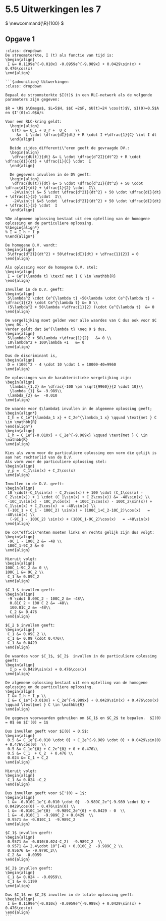 # 5.5 Uitwerkingen les 7

$
\newcommand{\R}{100}
$

## Opgave 1

````{admonition} Antwoord
:class: dropdown
De stroomsterkte, I (t) als functie van tijd is:
\begin{align}
 I &= 0.1199e^{-0.010x} -0.0959e^{-9.989x} + 0.0429\sin(x) + 0.476\cos(x)
\end{align}

```{admonition} Uitwerkingen
:class: dropdown

Bepaal de stroomsterkte $I(t)$ in een RLC-netwerk als de volgende parameters zijn gegeven:

$R = \R$ $\Omega$, $L=5$H, $$C =2$F, $U(t)=24 \cos(t)$V, $I(0)=0.5$A en $I'(0)=1.0$A/s

Voor een RLC-kring geldt:
  \begin{align}
   U(t) &= U_L + U_r +  U_c    \\
     &=  L \cdot \dfrac{dI}{dt} + R \cdot I +\dfrac{1}{C} \int I dt
  \end{align}

  Beide zijdes differenti\"eren geeft de gevraagde DV.:
  \begin{align}
   \dfrac{dU(t)}{dt} &= L \cdot \dfrac{d^2I}{dt^2} + R \cdot \dfrac{dI}{dt} + \dfrac{1}{C} \cdot  I
  \end{align}

  De gegevens invullen in de DV geeft:
  \begin{align}
   \dfrac{dU(t)}{dt} &= 5 \cdot \dfrac{d^2I}{dt^2} + 50 \cdot \dfrac{dI}{dt} + \dfrac{1}{2} \cdot  I\\
   -24\sin(t) &= 5 \cdot \dfrac{d^2I}{dt^2} + 50 \cdot \dfrac{dI}{dt} + \dfrac{1}{2} \cdot  I\\
   -24\sin(t) &=5 \cdot  \dfrac{d^2I}{dt^2} + 50 \cdot \dfrac{dI}{dt} + \dfrac{1}{2} \cdot  I
  \end{align}

%De algemene oplossing bestaat uit een optelling van de homogene oplossing en de particuliere oplossing.
%\begin{align*}
% I = I_h + I_p
%\end{align*}

De homogene D.V. wordt:
\begin{align}
 5\dfrac{d^2I}{dt^2} + 50\dfrac{dI}{dt} + \dfrac{1}{2}I = 0
\end{align}

Als oplossing voor de homogene D.V. stel:
\begin{align}
 I = Ce^{\lambda t} \text{ met } C \in \mathbb{R}
\end{align}

Invullen in de D.V. geeft:
\begin{align}
 5\lambda^2 \cdot Ce^{\lambda t} +50\lambda \cdot Ce^{\lambda t} + \dfrac{1}{2} \cdot Ce^{\lambda t} &= 0 \\
 (5\lambda^2 + 50\lambda +\dfrac{1}{2} )\cdot Ce^{\lambda t}  &= 0
\end{align}

De vergelijking moet gelden voor alle waardes van C dus ook voor $C \neq 0$. \
Verder geldt dat $e^{\lambda t} \neq 0 $ dus,
\begin{align}
 5\lambda^2 + 50\lambda +\dfrac{1}{2}   &= 0 \\
 10\lambda^2 + 100\lambda +1   &= 0
\end{align}

Dus de discriminant is,
\begin{align}
 D = (100)^2 - 4 \cdot 10 \cdot 1 = 10000-40=9960
\end{align}

De oplossingen van de karakteristieke vergelijking zijn:
\begin{align}
  \lambda_{1,2} &= \dfrac{-100 \pm \sqrt{9960}}{2 \cdot 10}\\
  \lambda_{1} &= -9.989\\
 \lambda_{2} &=  -0.010
\end{align}

De waarde voor $\lambda$ invullen in de algemene oplossing geeft;
\begin{align*}
 I_h = C_1e^{\lambda_1 x} + C_2e^{\lambda_1 x} \qquad \text{met } C \in \mathbb{R}
\end{align*}
\begin{align}
 I_h = C_1e^{-0.010x} + C_2e^{-9.989x} \qquad \text{met } C \in \mathbb{R}
\end{align}

Kies als vorm voor de particuliere oplossing een vorm die gelijk is aan het rechterlid van de D.V.
Als vorm voor de particuliere oplossing stel:
\begin{align}
 y_p =  C_1\sin(x) + C_2\cos(x)
\end{align}

Invullen in de D.V. geeft:
\begin{align}
 10 \cdot(-C_1\sin(x) - C_2\cos(x)) + 100 \cdot (C_1\cos(x) - C_2\sin(x)) + 1 \cdot (C_1\sin(x) + C_2\cos(x)) &= -48\sin(x) \\
 -10C_1\sin(x) - 10C_2\cos(x)  + 100C_1\cos(x) - 100C_2\sin(x)) +  C_1\sin(x) + C_2\cos(x)  = -48\sin(x) \\
 (-10C_1 + C_1 - 100C_2) \sin(x) + (100C_1+C_2-10C_2)\cos(x)   = -48\sin(x) \\
  (-9C_1 - 100C_2) \sin(x) + (100C_1-9C_2)\cos(x)   = -48\sin(x)
\end{align}

De co\"effici\"enten moeten links en rechts gelijk zijn dus volgt:
\begin{align}
 -9C_1 - 100C_2 &= -48 \\
 100C_1-9C_2 &= 0
\end{align}

Hieruit volgt:
\begin{align}
100C_1-9C_2 &= 0 \\
100C_1 &= 9C_2 \\
 C_1 &= 0.09C_2
\end{align}

$C_1 $ invullen geeft:
\begin{align}
 -9 \cdot 0.09C_2 - 100C_2 &= -48\\
  0.81C_2 + 100 C_2 &= -48\\
  100.81C_2 &= -48\\
  C_2 &= 0.476
\end{align}

$C_2 $ invullen geeft:
\begin{align}
 C_1 &= 0.09C_2 \\
 C_1 &= 0.09 \cdot 0.476\\
 C_1 &= 0.0429
\end{align}

De waardes voor $C_1$, $C_2$  invullen in de particuliere oplossing geeft:
\begin{align}
  I_p = 0.0429\sin(x) + 0.476\cos(x)
\end{align}

De algemene oplossing bestaat uit een optelling van de homogene oplossing en de particuliere oplossing.
\begin{align}
 I &= I_h + I_p \\
 I &= C_1e^{-0.010x} + C_2e^{-9.989x} + 0.0429\sin(x) + 0.476\cos(x)   \qquad \text{met } C \in \mathbb{R}
\end{align}

De gegeven voorwaarden gebruiken om $C_1$ en $C_2$ te bepalen.  $I(0) = 0$ en $I'(0) = 1$

Dus invullen geeft voor $I(0) = 0.5$:
\begin{align}
 0.5 &= C_1e^{-0.010 \cdot 0} + C_2e^{-9.989 \cdot 0} + 0.0429\sin(0) + 0.476\cos(0)  \\
 0.5 &= C_1e^{0} + C_2e^{0} + 0 + 0.476\\
 0.5 &= C_1  + C_2  + 0.476 \\
 0.024 &= C_1 + C_2
\end{align}

Hieruit volgt:
\begin{align}
 C_1 &= 0.024 -C_2
\end{align}

Dus invullen geeft voor $I'(0) = 1$:
\begin{align}
 1 &= -0.010C_1e^{-0.010 \cdot 0}  -9.989C_2e^{-9.989 \cdot 0} + 0.0429\cos(0) - 0.476\sin(0) \\
 1 &= -0.010C_1e^{0}  -9.989C_2e^{0} + 0.0429 - 0  \\
 1 &= -0.010C_1  -9.989C_2 + 0.0429  \\
 0.9571 &= -0.010C_1  -9.989C_2
\end{align}

$C_1$ invullen geeft:
\begin{align}
 0.9571 &= -0.010(0.024-C_2)  -9.989C_2  \\
 0.9571 &= 2.4\cdot 10^{-4} + 0.010C_2  -9.989C_2 \\
 0.95676 &= -9.979C_2\\
 C_2 &=  -0.0959
\end{align}

$C_2$ invullen geeft:
\begin{align}
 C_1 &= 0.024 - -0.0959\\
 C_1 &= 0.1199
\end{align}

Dus $C_1$ en $C_2$ invullen in de totale oplossing geeft:
\begin{align}
 I &= 0.1199e^{-0.010x} -0.0959e^{-9.989x} + 0.0429\sin(x) + 0.476\cos(x)
\end{align}
```
````